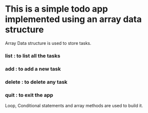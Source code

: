 # This is a simple todo app implemented using an array data structure

Array Data structure is used to store tasks.

<h3>list : to list all the tasks</h3>
<h3>add : to add a new task</h3>
<h3>delete : to delete any task </h3>
<h3>quit : to exit the app</h3>

Loop, Conditional statements and array methods are used to build it. 
